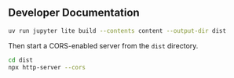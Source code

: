 ## Developer Documentation

```bash
uv run jupyter lite build --contents content --output-dir dist
```

Then start a CORS-enabled server from the `dist` directory.

```bash
cd dist
npx http-server --cors
```

